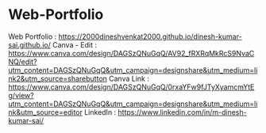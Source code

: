 # Web-Portfolio
Web Portfolio : https://2000dineshvenkat2000.github.io/dinesh-kumar-sai.github.io/
Canva - Edit : https://www.canva.com/design/DAGSzQNuGqQ/AV92_fRXRqMkRcS9NvaCNQ/edit?utm_content=DAGSzQNuGqQ&utm_campaign=designshare&utm_medium=link2&utm_source=sharebutton
Canva Link : https://www.canva.com/design/DAGSzQNuGqQ/0rxaYFw9fJTyXyamcmYtEg/view?utm_content=DAGSzQNuGqQ&utm_campaign=designshare&utm_medium=link&utm_source=editor
LinkedIn : https://www.linkedin.com/in/m-dinesh-kumar-sai/
